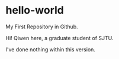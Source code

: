 # hello-world
My First Repository in Github.

Hi!
Qiwen here, a graduate student of SJTU.

I've done nothing within this version.  
